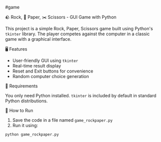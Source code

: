# game 

🪨 Rock, 📄 Paper, ✂️ Scissors - GUI Game with Python

This project is a simple Rock, Paper, Scissors game built using Python's `tkinter` library. The player competes against the computer in a classic game with a graphical interface.

🖥️ Features

- User-friendly GUI using `tkinter`
- Real-time result display
- Reset and Exit buttons for convenience
- Random computer choice generation

 🧰 Requirements

You only need Python installed. `tkinter` is included by default in standard Python distributions.

🚀 How to Run

1. Save the code in a file named `game_rockpaper.py`
2. Run it using:

```bash
python game_rockpaper.py

 
 
